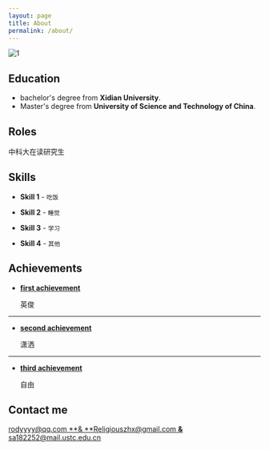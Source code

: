 ```yaml
---
layout: page
title: About
permalink: /about/
---
```


![1](F:\rodyyyy.github.io\images\1.jpg)

## Education

* bachelor's degree from **Xidian University**.
* Master's degree from  **University of Science and Technology of China**.

## Roles

中科大在读研究生

## Skills

* **Skill 1** - `吃饭` 

* **Skill 2** - `睡觉`

* **Skill 3** - `学习` 

* **Skill 4** - `其他`

    
## Achievements


* [**first achievement**](#) 

   英俊

***

* [**second achievement**](#) 

    潇洒

***

* [**third achievement**](#) 

   自由



## Contact me

[rodyyyy@qq.com **& **Religiouszhx@gmail.com **&** sa182252@mail.ustc.edu.cn](mailto:agarwal.akshay.akshay8@gmail.com)